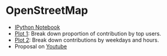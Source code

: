 # OpenStreetMap

* [IPython Notebook](http://nbviewer.ipython.org/gist/LiChangNY/48d26ddd57b66df91293)
* [Plot 1](https://github.com/LiChangNY/OpenStreetMap/blob/master/plot1_byUser.png): Break down proportion of contribution by top users.
* [Plot 2](https://github.com/LiChangNY/OpenStreetMap/blob/master/plot2_byDayHour.png): Break down contributions by weekdays and hours.
* Proposal on [Youtube](https://youtu.be/KNqiFSmvwNk)
